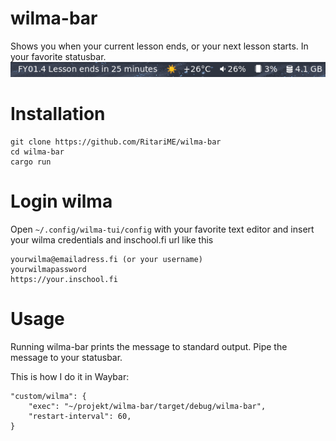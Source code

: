 # wilma-bar
Shows you when your current lesson ends, or your next lesson starts. In your favorite statusbar.
![alt text](image.png)

# Installation
```
git clone https://github.com/RitariME/wilma-bar
cd wilma-bar
cargo run
```
# Login wilma
Open `~/.config/wilma-tui/config` with your favorite text editor and insert your wilma credentials and inschool.fi url like this
```
yourwilma@emailadress.fi (or your username)
yourwilmapassword
https://your.inschool.fi
```
# Usage
Running wilma-bar prints the message to standard output.
Pipe the message to your statusbar.

This is how I do it in Waybar:
```
"custom/wilma": {
	"exec": "~/projekt/wilma-bar/target/debug/wilma-bar",
	"restart-interval": 60,
}
```
